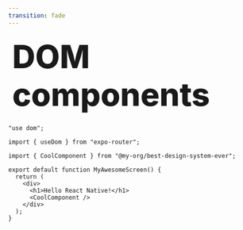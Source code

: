 ```yaml
---
transition: fade
---
```


<div
  v-motion
  :initial="{ x: -80 }"
  :enter="{ x: 0 }"
  :leave="{ x: 1000 }"
  style="font-size: 4rem; font-weight: 800; padding: 0.5rem; display: inline-block; line-height: 1.2;"
>
  <span>
    DOM components
  </span> 
</div>

```tsx
"use dom";

import { useDom } from "expo-router";

import { CoolComponent } from "@my-org/best-design-system-ever";

export default function MyAwesomeScreen() {
  return (
    <div>
      <h1>Hello React Native!</h1>
      <CoolComponent />
    </div>
  );
}
```

<!--
Expo team released something called DOM components. Where you simply mark files with a directive called 'use dom' and this will
render them in a highly optimized web view. This is a huge win for react-native apps as it allows you to incrementally adopt web components in your native app. Let's say we're working at a company that has a big web design system, you can now just start using it in your native app without having to rewrite everything.
-->
